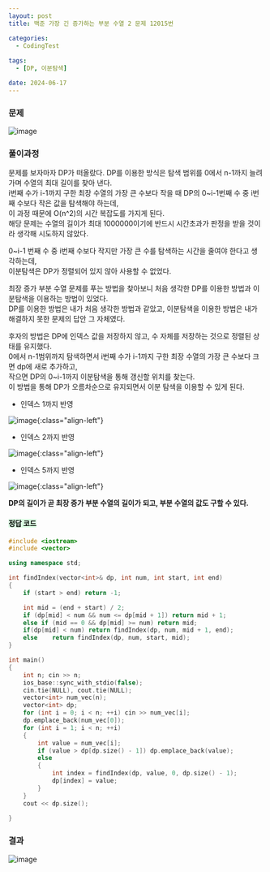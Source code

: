 ```yaml
---
layout: post
title: 백준 가장 긴 증가하는 부분 수열 2 문제 12015번

categories:
  - CodingTest
 
tags:
  - [DP, 이분탐색]

date: 2024-06-17
---
```


### 문제

![image](https://github.com/chodott/chodott.github.io/assets/89974193/7dba522c-75c5-4fbf-bf43-c7a054257a93)


### 풀이과정 


문제를 보자마자 DP가 떠올랐다. DP를 이용한 방식은 탐색 범위를 0에서 n-1까지 늘려가며 수열의 최대 길이를 찾아 낸다. <br>
i번째 수가 i-1까지 구한 최장 수열의 가장 큰 수보다 작을 때 DP의 0~i-1번째 수 중 i번째 수보다 작은 값을 탐색해야 하는데, <br>
이 과정 때문에 O(n^2)의 시간 복잡도를 가지게 된다. <br>
해당 문제는 수열의 길이가 최대 1000000이기에 반드시 시간초과가 판정을 받을 것이라 생각해 시도하지 않았다.


0~i-1 번째 수 중 i번째 수보다 작지만 가장 큰 수를 탐색하는 시간을 줄여야 한다고 생각하는데, <br>
이분탐색은 DP가 정렬되어 있지 않아 사용할 수 없었다. 

최장 증가 부분 수열 문제를 푸는 방법을 찾아보니 처음 생각한 DP를 이용한 방법과 이분탐색을 이용하는 방법이 있었다. <br>
DP를 이용한 방법은 내가 처음 생각한 방법과 같았고, 이분탐색을 이용한 방법은 내가 해결하지 못한 문제의 답안 그 자체였다. <br>

  



후자의 방법은 DP에 인덱스 값을 저장하지 않고, 수 자체를 저장하는 것으로 정렬된 상태를 유지했다. <br>
0에서 n-1범위까지 탐색하면서 i번째 수가 i-1까지 구한 최장 수열의 가장 큰 수보다 크면 dp에 새로 추가하고,<br>
작으면 DP의 0~i-1까지 이분탐색을 통해 갱신할 위치를 찾는다. <br>
이 방법을 통해 DP가 오름차순으로 유지되면서 이분 탐색을 이용할 수 있게 된다.


- 인덱스 1까지 반영 

![image](https://github.com/chodott/chodott.github.io/assets/89974193/a2e5ab15-d133-4edb-8a8f-d91f19c0981d){:class="align-left"}

- 인덱스 2까지 반영   


![image](https://github.com/chodott/chodott.github.io/assets/89974193/98c23a45-780f-43c5-b35a-916c66afc01e){:class="align-left"}

- 인덱스 5까지 반영   


![image](https://github.com/chodott/chodott.github.io/assets/89974193/e4cc12c5-db45-48d8-80cc-353eb375174a){:class="align-left"}

**DP의 길이가 곧 최장 증가 부분 수열의 길이가 되고, 부분 수열의 값도 구할 수 있다.**

#### <mark style = "background-color : #dcffe4">정답 코드 </mark>
``` C++
#include <iostream>
#include <vector>

using namespace std;

int findIndex(vector<int>& dp, int num, int start, int end)
{
	if (start > end) return -1;

	int mid = (end + start) / 2;
	if (dp[mid] < num && num <= dp[mid + 1]) return mid + 1;
	else if (mid == 0 && dp[mid] >= num) return mid;
	if(dp[mid] < num) return findIndex(dp, num, mid + 1, end);
	else	return findIndex(dp, num, start, mid);
}

int main()
{
	int n; cin >> n;
	ios_base::sync_with_stdio(false);
	cin.tie(NULL), cout.tie(NULL);
	vector<int> num_vec(n);
	vector<int> dp;
	for (int i = 0; i < n; ++i) cin >> num_vec[i];
	dp.emplace_back(num_vec[0]);
	for (int i = 1; i < n; ++i)
	{
		int value = num_vec[i];
		if (value > dp[dp.size() - 1]) dp.emplace_back(value);
		else
		{
			int index = findIndex(dp, value, 0, dp.size() - 1);
			dp[index] = value;
		}
	}
	cout << dp.size();
	
}
```

### 결과
![image](https://github.com/chodott/chodott.github.io/assets/89974193/5f8042f1-f627-4908-b2e1-0ec91c107f63)
